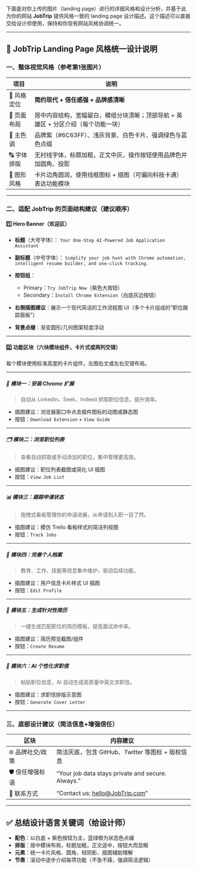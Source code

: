 下面是对你上传的图片（landing page）进行的详细风格和设计分析，并基于此为你的网站 **JobTrip** 提供风格一致的 landing page 设计描述。这个描述可以直接交给设计师使用，保持和你现有网站风格协调统一。

---

## 🎨 JobTrip Landing Page 风格统一设计说明

### 一、整体视觉风格（参考第1张图片）

| 项目      | 说明                                           |
| ------- | -------------------------------------------- |
| 🎯 风格定位 | **简约现代 + 信任感强 + 品牌感清晰**                      |
| 🧩 页面布局 | 居中内容结构，宽幅留白，模组分块清晰；顶部导航 + 英雄区 + 分区介绍（每个功能一块） |
| 🎨 主色调  | 品牌紫（#6C63FF）、浅灰背景、白色卡片、强调绿色与蓝色点缀             |
| 🔠 字体排版 | 无衬线字体，标题加粗，正文中灰，操作按钮使用品牌色并加圆角、投影             |
| 🔲 图形风格 | 卡片边角圆润，使用线框图标 + 插图（可偏向科技卡通）表达功能模块            |

---

### 二、适配 JobTrip 的页面结构建议（建议顺序）

#### 1️⃣ Hero Banner（欢迎区）

* **标题**（大号字体）：
  `Your One-Stop AI-Powered Job Application Assistant`

* **副标题**（中号字体）：
  `Simplify your job hunt with Chrome automation, intelligent resume builder, and one-click tracking.`

* **按钮组**：

  * Primary：`Try JobTrip Now`（紫色大按钮）
  * Secondary：`Install Chrome Extension`（白底灰边按钮）

* **右侧插图建议**：展示一个现代简洁的工作流程图 UI（多个卡片组成的“职位跟踪面板”）

* **背景点缀**：渐变圆形/几何图案轻度浮动

---

#### 2️⃣ 功能区块（六块模块组件，卡片式或两列交错）

每个模块使用标准高度的卡片组件，左图右文或左右交错布局。

---

##### 🧩 模块一：安装 Chrome 扩展

> 自动从 LinkedIn、Seek、Indeed 抓取职位信息，提升效率。

* 插图建议：浏览器窗口中点击插件图标的动图或静态图
* 按钮：`Download Extension` + `View Guide`

---

##### 🗂 模块二：浏览职位列表

> 查看自动抓取或手动添加的职位，集中管理更高效。

* 插图建议：职位列表截图或简化 UI 插图
* 按钮：`View Job List`

---

##### 📊 模块三：跟踪申请状态

> 拖拽式看板管理你的申请进展，从申请到入职一目了然。

* 插图建议：模仿 Trello 看板样式的简洁列视图
* 按钮：`Track Jobs`

---

##### 👤 模块四：完善个人档案

> 教育、工作、技能等信息集中维护，驱动后续功能。

* 插图建议：用户信息卡片样式 UI 插图
* 按钮：`Edit Profile`

---

##### 📝 模块五：生成针对性简历

> 一键生成匹配职位的简历模板，提高面试命中率。

* 插图建议：简历预览截图/组件
* 按钮：`Create Resume`

---

##### 📩 模块六：AI 个性化求职信

> 粘贴职位信息，AI 自动生成高质量中英文求职信。

* 插图建议：求职信排版示意图
* 按钮：`Generate Cover Letter`

---

### 三、底部设计建议（简洁信息+增强信任）

| 区块         | 内容建议                                                          |
| ---------- | ------------------------------------------------------------- |
| 🌐 品牌社交/政策 | 简洁灰底，包含 GitHub、Twitter 等图标 + 版权信息                             |
| 🛡️ 信任增强标语 | “Your job data stays private and secure. Always.”             |
| 📩 联系方式    | “Contact us: [hello@JobTrip.com](mailto:hello@JobTrip.com)” |

---

## ✅ 总结设计语言关键词（给设计师）

* **配色**：以白底 + 紫色按钮为主，蓝绿橙为状态色点缀
* **排版**：居中模块布局，标题加粗，正文适中，按钮大而显眼
* **元素**：统一卡片风格、圆角、轻阴影、插图辅助理解
* **节奏**：滚动中逐步介绍每项功能（不急不躁，强调简洁逻辑）
